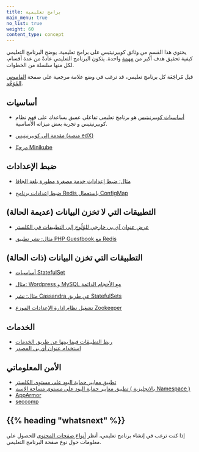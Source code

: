 ```yaml
---
title: برامج تعليمية
main_menu: true
no_list: true
weight: 60
content_type: concept
---
```


<!-- overview -->

يحتوي هذا القسم من وثائق كوبيرنيتيس على برامج تعليمية. يوضح البرنامج التعليمي كيفية تحقيق هدف أكبر من [مهمة](/docs/tasks/) واحدة. يتكون البرنامج التعليمي عادةً من عدة أقسام،
لكل منها سلسلة من الخطوات.

قبل مُراجَعَة كل برنامج تعليمي، قد ترغب في وضع علامة مرجعية على صفحة [القاموس المُوَحَّد](/docs/reference/glossary/).

<!-- body -->

## أساسيات

* [أساسيات كوبيرنيتيس](/docs/tutorials/kubernetes-basics/) هو برنامج تعليمي تفاعلي عميق يساعدك على فهم نظام كوبيرنيتيس و تجربة بعض ميزاته الأساسية.

* [مقدمة إلى كوبيرنيتيس (منصة edX)](https://www.edx.org/course/introduction-kubernetes-linuxfoundationx-lfs158x#)

* [مرحبًا Minikube](/docs/tutorials/hello-minikube/)

## ضبط الإعدادات

* [مثال: ضبط إعدادات خدمة مصغرة مطورة بلغة الجافا](/docs/tutorials/configuration/configure-java-microservice/)

* [ضبط إعدادات برنامج Redis باستعمال ConfigMap](/docs/tutorials/configuration/configure-redis-using-configmap/)

## التطبيقات التي لا تخزن البيانات (عديمة الحالة)

* [عرض عنوان آي.بي خارجي للوُلُوج إلى التطبيقات في الكلستر](/docs/tutorials/stateless-application/expose-external-ip-address/)

* [مثال: نشر تطبيق PHP Guestbook مع Redis](/docs/tutorials/stateless-application/guestbook/)

## التطبيقات التي تخزن البيانات (ذات الحالة)

* [أساسيات StatefulSet](/docs/tutorials/stateful-application/basic-stateful-set/)

* [مثال: Wordpress و MySQL مع الأحجام الدائمة](/docs/tutorials/stateful-application/mysql-wordpress-persistent-volume/)

* [مثال: نشر Cassandra عن طريق StatefulSets](/docs/tutorials/stateful-application/cassandra/)

* [تشغيل نظام إدارة الإعدادات الموزع Zookeeper](/docs/tutorials/stateful-application/zookeeper/)

## الخدمات

* [ربط التطبيقات فيما بينها عن طريق الخدمات](/docs/tutorials/services/connect-applications-service/)
* [استخدام عنوان أي.بي المصدر](/docs/tutorials/services/source-ip/)

## الأمن المعلوماتي

* [تطبيق معايير حماية البود على مستوى الكلستر](/docs/tutorials/security/cluster-level-pss/)
* [تطبيق معايير حماية البود على مستوى مساحة الاسم ( بالانجليزية Namespace )](/docs/tutorials/security/ns-level-pss/)
* [AppArmor](/docs/tutorials/security/apparmor/)
* [seccomp](/docs/tutorials/security/seccomp/)

## {{% heading "whatsnext" %}}

إذا كنت ترغب في إنشاء برنامج تعليمي، أنظر
[أنواع صفحات المحتوى](/docs/contribute/style/page-content-types/)
للحصول على معلومات حول نوع صفحة البرنامج التعليمي.
